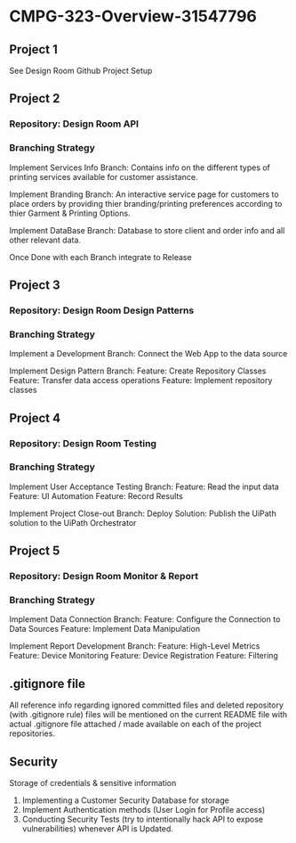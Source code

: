 # CMPG-323-Overview-31547796

## Project 1
See Design Room Github Project Setup

## Project 2
### Repository: Design Room API

### Branching Strategy
Implement Services Info Branch:
Contains info on the different types of printing services available for customer assistance.

Implement Branding Branch:
An interactive service page for customers to place orders by providing thier branding/printing preferences according to thier Garment & Printing Options.

Implement DataBase Branch:
Database to store client and order info and all other relevant data.

Once Done with each Branch integrate to Release

## Project 3
### Repository: Design Room Design Patterns

### Branching Strategy
Implement a Development Branch:
Connect the Web App to the data source

Implement Design Pattern Branch:
Feature: Create Repository Classes
Feature: Transfer data access operations
Feature: Implement repository classes

## Project 4
### Repository: Design Room Testing

### Branching Strategy
Implement User Acceptance Testing Branch:
Feature: Read the input data
Feature: UI Automation
Feature: Record Results

Implement Project Close-out Branch:
Deploy Solution: Publish the UiPath solution to the UiPath Orchestrator

## Project 5
### Repository: Design Room Monitor & Report

### Branching Strategy
Implement Data Connection Branch:
Feature: Configure the Connection to Data Sources
Feature: Implement Data Manipulation

Implement Report Development Branch:
Feature: High-Level Metrics
Feature: Device Monitoring
Feature: Device Registration
Feature: Filtering

## .gitignore file
All reference info regarding ignored committed files and deleted repository (with .gitignore rule) files will be mentioned on the current README file with actual .gitignore file attached / made available on each of the project repositories.

## Security
Storage of credentials & sensitive information
1. Implementing a Customer Security Database for storage
2. Implement Authentication methods (User Login for Profile access)
4. Conducting Security Tests (try to intentionally hack API to expose vulnerabilities) whenever API is Updated.
